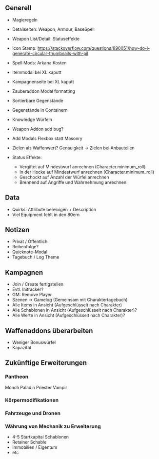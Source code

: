 ## Generell

- Magieregeln
- Detailseiten: Weapon, Armour, BaseSpell
- Weapon List/Detail: Statuseffekte
- Icon Stamp: https://stackoverflow.com/questions/890051/how-do-i-generate-circular-thumbnails-with-pil
- Spell Mods: Arkana Kosten
- Itemmodal bei XL kaputt
- Kampagnenseite bei XL kaputt
- Zauberaddon Modal formatting

- Sortierbare Gegenstände
- Gegenstände in Containern

- Knowledge Würfeln
- Weapon Addon add bug?
- Add Modals Flexbox statt Masonry
- Zielen als Waffenwert? Genauigkeit -> Zielen bei Anbauteilen
- Status Effekte:
  - Vergiftet auf Mindestwurf anrechnen (Character.minimum_roll)
  - In der Hocke auf Mindestwurf anrechnen (Character.minimum_roll)
  - Geschockt auf Anzahl der Würfel anrechnen
  - Brennend auf Angriffe und Wahrnehmung anrechnen

## Data

- Quirks: Attribute bereinigen + Description
- Viel Equipment fehlt in den 80ern

## Notizen

* Privat / Öffentlich
* Reihenfolge?
* Quicknote-Modal
* Tagebuch / Log Theme

## Kampagnen

- Join / Create fertigstellen
- Evtl. Initracker?
- GM: Remove Player
- Szenen -> Gamelog (Gemeinsam mit Charaktertagebuch)
- Alle Items in Ansicht (Aufgeschlüsselt nach Charakter)
- Alle Schablonen in Ansicht (Aufgeschlüsselt nach Charakter)?
- Alle Werte in Ansicht (Aufgeschlüsselt nach Charakter)?

## Waffenaddons überarbeiten

- Weniger Bonuswürfel
- Kapazität

## Zukünftige Erweiterungen

### Pantheon
  Mönch
  Paladin
  Priester
  Vampir
  
### Körpermodifikationen

### Fahrzeuge und Dronen

### Währung von Mechanik zu Erweiterung

- 4-5 Startkapital Schablonen
- Retainer Schable 
- Immobilien / Eigentum
- etc
